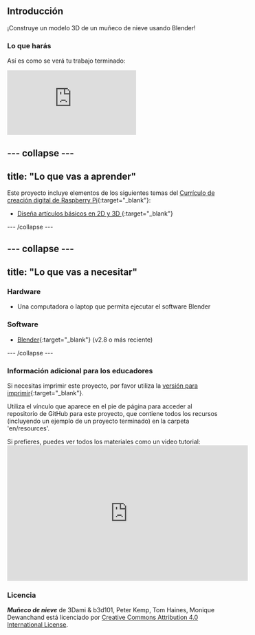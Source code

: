 ## Introducción

¡Construye un modelo 3D de un muñeco de nieve usando Blender!

### Lo que harás

Así es como se verá tu trabajo terminado:

<div class="responsive-embed responsive-embed--video">
  <iframe class="responsive-embed__iframe" src="https://sketchfab.com/models/0eb783a971794dae9f7bb4ee63debff0/embed" frameborder="0" allowvr allowfullscreen mozallowfullscreen="true" webkitallowfullscreen="true"></iframe>
</div>

## \--- collapse \---

## title: "Lo que vas a aprender"

Este proyecto incluye elementos de los siguientes temas del [Currículo de creación digital de Raspberry Pi](http://rpf.io/curriculum){:target="_blank"}:

+ [Diseña artículos básicos en 2D y 3D ](https://curriculum.raspberrypi.org/design/creator/) {:target="_blank"}

\--- /collapse \---

## \--- collapse \---

## title: "Lo que vas a necesitar"

### Hardware

+ Una computadora o laptop que permita ejecutar el software Blender

### Software

+ [Blender](https://www.blender.org/download/){:target="_blank"} (v2.8 o más reciente)

\--- /collapse \---

### Información adicional para los educadores

Si necesitas imprimir este proyecto, por favor utiliza la [versión para imprimir](https://projects.raspberrypi.org/en/projects/blender-snowman/print){:target="_blank"}.

Utiliza el vínculo que aparece en el pie de página para acceder al repositorio de GitHub para este proyecto, que contiene todos los recursos (incluyendo un ejemplo de un proyecto terminado) en la carpeta 'en/resources'.

Si prefieres, puedes ver todos los materiales como un video tutorial: <iframe width="560" height="315" src="https://https://www.youtube.com/embed/-BDjqjdWt7w" frameborder="0" allowfullscreen mark="crwd-mark"></iframe> 

### Licencia

***Muñeco de nieve*** de 3Dami & b3d101, Peter Kemp, Tom Haines, Monique Dewanchand está licenciado por [Creative Commons Attribution 4.0 International License](http://creativecommons.org/licenses/by-sa/4.0/).